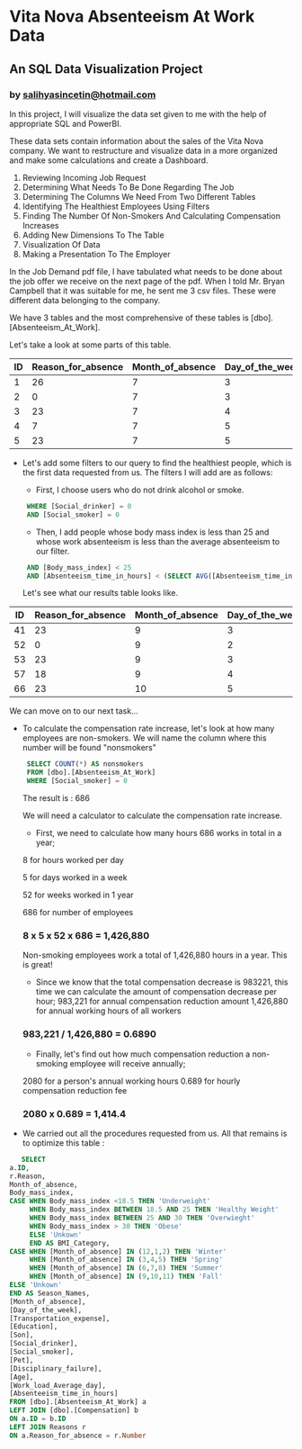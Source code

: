 # Vita Nova Absenteeism At Work Data
## An SQL Data Visualization Project
### by salihyasincetin@hotmail.com

In this project, I will visualize the data set given to me with the help of appropriate SQL and PowerBI.

These data sets contain information about the sales of the Vita Nova company. We want to restructure and visualize data in a more organized and make some calculations and create a Dashboard.

1. Reviewing Incoming Job Request
2. Determining What Needs To Be Done Regarding The Job
3. Determining The Columns We Need From Two Different Tables
4. Identifying The Healthiest Employees Using Filters
5. Finding The Number Of Non-Smokers And Calculating Compensation Increases
6. Adding New Dimensions To The Table
7. Visualization Of Data
8. Making a Presentation To The Employer

In the Job Demand pdf file, I have tabulated what needs to be done about the job offer we receive on the next page of the pdf. When I told Mr. Bryan Campbell that it was suitable for me, he sent me 3 csv files. These were different data belonging to the company.

We have 3 tables and the most comprehensive of these tables is [dbo].[Absenteeism_At_Work].

Let's take a look at some parts of this table.

| ID  | Reason_for_absence | Month_of_absence | Day_of_the_week | Seasons | Transportation_expense | Distance_from_Residence_to_Work | Service_time | Age | Work_load_Average_day | Hit_target | Disciplinary_failure | Education | Son | Social_drinker | Social_smoker | Pet | Weight | Height | Body_mass_index | Absenteeism_time_in_hours |
|-----|--------------------|------------------|-----------------|---------|------------------------|---------------------------------|--------------|-----|-----------------------|------------|----------------------|-----------|-----|----------------|---------------|-----|--------|--------|-----------------|---------------------------|
| 1   | 26                 | 7                | 3               | 1       | 289                    | 36                              | 13           | 33  | 239554                | 97         | 0                    | 1         | 2   | 1              | 0             | 1   | 90     | 172    | 30              | 4                         |
| 2   | 0                  | 7                | 3               | 1       | 118                    | 13                              | 18           | 50  | 239554                | 97         | 1                    | 1         | 1   | 1              | 0             | 0   | 98     | 178    | 31              | 0                         |
| 3   | 23                 | 7                | 4               | 1       | 179                    | 51                              | 18           | 38  | 239554                | 97         | 0                    | 1         | 0   | 1              | 0             | 0   | 89     | 170    | 31              | 2                         |
| 4   | 7                  | 7                | 5               | 1       | 279                    | 5                               | 14           | 39  | 239554                | 97         | 0                    | 1         | 2   | 1              | 1             | 0   | 68     | 168    | 24              | 4                         |
| 5   | 23                 | 7                | 5               | 1       | 289                    | 36                              | 13           | 33  | 239554                | 97         | 0                    | 1         | 2   | 1              | 0             | 1   | 90     | 172    | 30              | 2                         |

- Let's add some filters to our query to find the healthiest people, which is the first data requested from us. The filters I will add are as follows:
  -   First, I choose users who do not drink alcohol or smoke.
    ````sql
     WHERE [Social_drinker] = 0 
     AND [Social_smoker] = 0
   ```` 
  - Then, I add people whose body mass index is less than 25 and whose work absenteeism is less than the average absenteeism to our filter.
   ````sql
    AND [Body_mass_index] < 25
    AND [Absenteeism_time_in_hours] < (SELECT AVG([Absenteeism_time_in_hours]) FROM [dbo].[Absenteeism_At_Work])
   ````

   Let's see what our results table looks like.

| ID  | Reason_for_absence | Month_of_absence | Day_of_the_week | Seasons | Transportation_expense | Distance_from_Residence_to_Work | Service_time | Age | Work_load_Average_day | Hit_target | Disciplinary_failure | Education | Son | Social_drinker | Social_smoker | Pet | Weight | Height | Body_mass_index | Absenteeism_time_in_hours |
|-----|--------------------|------------------|-----------------|---------|------------------------|---------------------------------|--------------|-----|-----------------------|------------|----------------------|-----------|-----|----------------|---------------|-----|--------|--------|-----------------|---------------------------|
| 41  | 23                 | 9                | 3               | 1       | 184                    | 42                              | 7            | 27  | 241476                | 92         | 0                    | 1         | 0   | 0              | 0             | 0   | 58     | 167    | 21              | 2                         |
| 52  | 0                  | 9                | 2               | 4       | 225                    | 26                              | 9            | 28  | 241476                | 92         | 1                    | 1         | 1   | 0              | 0             | 2   | 69     | 169    | 24              | 0                         |
| 53  | 23                 | 9                | 3               | 4       | 225                    | 26                              | 9            | 28  | 241476                | 92         | 0                    | 1         | 1   | 0              | 0             | 2   | 69     | 169    | 24              | 2                         |
| 57  | 18                 | 9                | 4               | 4       | 225                    | 26                              | 9            | 28  | 241476                | 92         | 0                    | 1         | 1   | 0              | 0             | 2   | 69     | 169    | 24              | 3                         |
| 66  | 23                 | 10               | 5               | 4       | 179                    | 26                              | 9            | 30  | 253465                | 93         | 0                    | 3         | 0   | 0              | 0             | 0   | 56     | 171    | 19              | 1                         |

We can move on to our next task...

- To calculate the compensation rate increase, let's look at how many employees are non-smokers. We will name the column where this number will be found "nonsmokers"
   ````sql
    SELECT COUNT(*) AS nonsmokers
    FROM [dbo].[Absenteeism_At_Work]
    WHERE [Social_smoker] = 0
   ````
   The result is : 686

  We will need a calculator to calculate the compensation rate increase.

  - First, we need to calculate how many hours 686 works in total in a year;
  
  8 for hours worked per day

  5 for days worked in a week

  52 for weeks worked in 1 year

  686 for number of employees

  ### 8 x 5 x 52 x 686 = 1,426,880 ###

  Non-smoking employees work a total of 1,426,880 hours in a year. This is great!

  - Since we know that the total compensation decrease is 983221, this time we can calculate the amount of compensation decrease per hour;
  983,221 for annual compensation reduction amount
  1,426,880 for annual working hours of all workers

  ### 983,221 / 1,426,880 = 0.6890

  - Finally, let's find out how much compensation reduction a non-smoking employee will receive annually;

  2080 for a person's annual working hours
  0.689 for hourly compensation reduction fee

  ### 2080 x 0.689 = 1,414.4

- We carried out all the procedures requested from us. All that remains is to optimize this table :

````sql
   SELECT
a.ID,
r.Reason,
Month_of_absence,
Body_mass_index,
CASE WHEN Body_mass_index <18.5 THEN 'Underweight'
     WHEN Body_mass_index BETWEEN 18.5 AND 25 THEN 'Healthy Weight'
     WHEN Body_mass_index BETWEEN 25 AND 30 THEN 'Overwieght'
     WHEN Body_mass_index > 30 THEN 'Obese'
	 ELSE 'Unkown'
	 END AS BMI_Category,
CASE WHEN [Month_of_absence] IN (12,1,2) THEN 'Winter'
     WHEN [Month_of_absence] IN (3,4,5) THEN 'Spring'
     WHEN [Month_of_absence] IN (6,7,8) THEN 'Summer'
     WHEN [Month_of_absence] IN (9,10,11) THEN 'Fall'
ELSE 'Unkown' 
END AS Season_Names,
[Month_of_absence],
[Day_of_the_week],
[Transportation_expense],
[Education],
[Son],
[Social_drinker],
[Social_smoker],
[Pet],
[Disciplinary_failure],
[Age],
[Work_load_Average_day],
[Absenteeism_time_in_hours]
FROM [dbo].[Absenteeism_At_Work] a 
LEFT JOIN [dbo].[Compensation] b
ON a.ID = b.ID
LEFT JOIN Reasons r 
ON a.Reason_for_absence = r.Number
````
  
